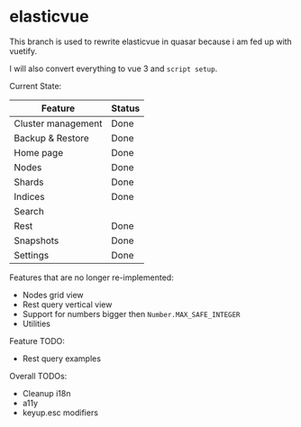 # elasticvue

This branch is used to rewrite elasticvue in quasar because i am fed up with vuetify.

I will also convert everything to vue 3 and `script setup`.

Current State:

| Feature            | Status |
|--------------------|--------|
| Cluster management | Done   |
| Backup & Restore   | Done   |
| Home page          | Done   |
| Nodes              | Done   |
| Shards             | Done   |
| Indices            | Done   |
| Search             |        |
| Rest               | Done   |
| Snapshots          | Done   |
| Settings           | Done   |


Features that are no longer re-implemented:
* Nodes grid view
* Rest query vertical view
* Support for numbers bigger then `Number.MAX_SAFE_INTEGER`
* Utilities

Feature TODO:
* Rest query examples

Overall TODOs:
* Cleanup i18n
* a11y
* keyup.esc modifiers

